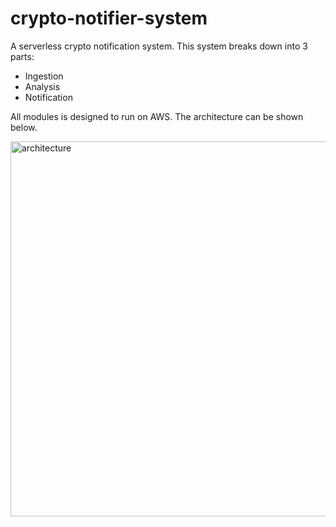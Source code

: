 # crypto-notifier-system

A serverless crypto notification system. This system breaks down into 3 parts:
- Ingestion
- Analysis
- Notification

All modules is designed to run on AWS. The architecture can be shown below.

<img alt="architecture" src="https://s15.postimg.cc/ubnz3ipd7/crypto-notifier-architecture.png" width="600px">
